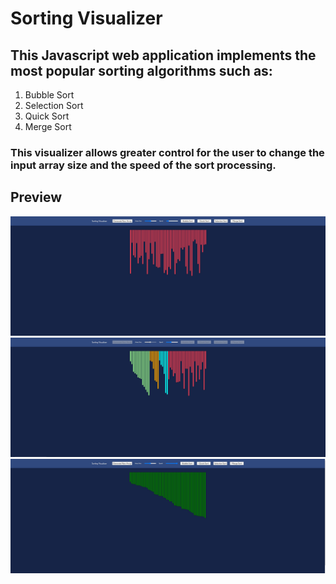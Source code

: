 # Sorting Visualizer

## This Javascript web application implements the most popular sorting algorithms such as: 
1. Bubble Sort
2. Selection Sort
3. Quick Sort
4. Merge Sort

### This visualizer allows greater control for the user to change the input array size and the speed of the sort processing.

## Preview
![Screenshot](Preview1.jpg)
![Screenshot](Preview2.jpg)
![Screenshot](Preview3.jpg)

